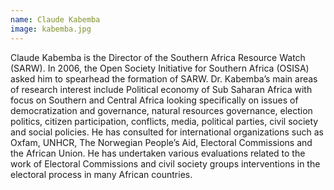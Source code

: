 ```yaml
---
name: Claude Kabemba
image: kabemba.jpg
---
```

Claude Kabemba is the Director of the Southern Africa Resource Watch (SARW). In 2006, the Open Society Initiative for Southern Africa (OSISA) asked him to spearhead the formation of SARW. Dr. Kabemba’s main areas of research interest include Political economy of Sub Saharan Africa with focus on Southern and Central Africa looking specifically on issues of democratization and governance, natural resources governance, election politics, citizen participation, conflicts, media, political parties, civil society and social policies. He has consulted for international organizations such as Oxfam, UNHCR, The Norwegian People’s Aid, Electoral Commissions and the African Union. He has undertaken various evaluations related to the work of Electoral Commissions and civil society groups interventions in the electoral process in many African countries.